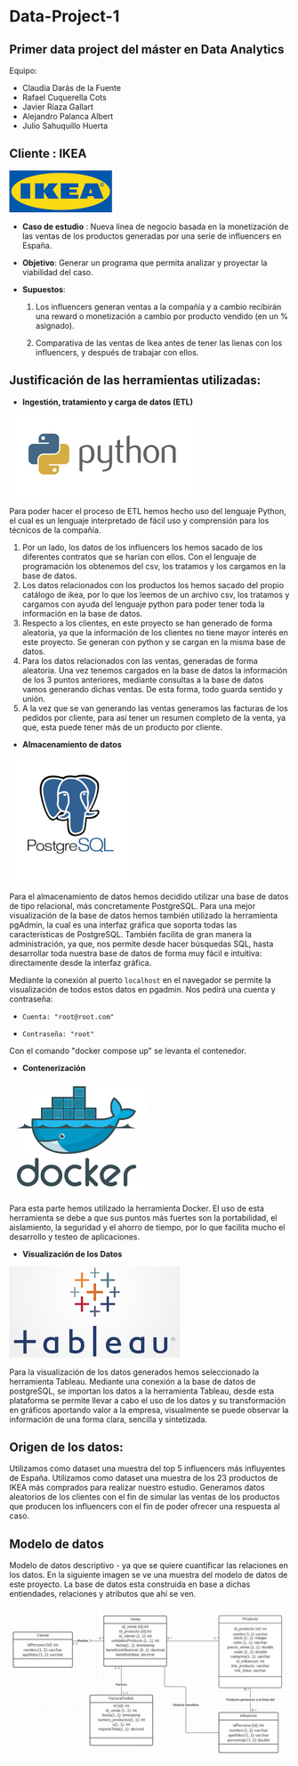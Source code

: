 # Data-Project-1

## Primer data project del máster en Data Analytics

Equipo:
  - Claudia Darás de la Fuente
  - Rafael Cuquerella Cots
  - Javier Riaza Gallart
  - Alejandro Palanca Albert
  - Julio Sahuquillo Huerta 
  

## **Cliente** : IKEA

![IKEA](./Imagenes/IKEA.png)

- **Caso de estudio** : Nueva línea de negocio basada en la monetización de las ventas de los productos generadas por una serie de influencers en España.

- **Objetivo**: Generar un programa que permita analizar y proyectar la viabilidad del caso.

- **Supuestos**:

  1. Los influencers generan ventas a la compañía y a cambio recibirán una reward o monetización a cambio por producto vendido (en un % asignado).

  2. Comparativa de las ventas de Ikea antes de tener las lienas con los influencers, y después de trabajar con ellos.

## Justificación de las herramientas utilizadas:

- **Ingestión, tratamiento y carga de datos (ETL)**

![python](./Imagenes/python.png)

Para poder hacer el proceso de ETL hemos hecho uso del lenguaje Python, el cual es un lenguaje interpretado de fácil uso y comprensión para los técnicos de la compañía.

1. Por un lado, los datos de los influencers los hemos sacado de los diferentes contratos que se harían con ellos. Con el lenguaje de programación los obtenemos del csv, los tratamos y los cargamos en la base de datos.
2. Los datos relacionados con los productos los hemos sacado del propio catálogo de ikea, por lo que los leemos de un archivo csv, los tratamos y cargamos con ayuda del lenguaje python para poder tener toda la información en la base de datos.
3. Respecto a los clientes, en este proyecto se han generado de forma aleatoria, ya que la información de los clientes no tiene mayor interés en este proyecto. Se generan con python y se cargan en la misma base de datos.
4. Para los datos relacionados con las ventas, generadas de forma aleatoria. Una vez tenemos cargados en la base de datos la información de los 3 puntos anteriores, mediante consultas a la base de datos vamos generando dichas ventas. De esta forma, todo guarda sentido y unión.
5. A la vez que se van generando las ventas generamos las facturas de los pedidos por cliente, para así tener un resumen completo de la venta, ya que, esta puede tener más de un producto por cliente.

- **Almacenamiento de datos**
  
![bbdd](./Imagenes/bd.png)

Para el almacenamiento de datos hemos decidido utilizar una base de datos de tipo relacional, más concretamente PostgreSQL. Para una mejor visualización de la base de datos hemos también utilizado la herramienta pgAdmin, la cual es una interfaz gráfica que soporta todas las características de PostgreSQL. También facilita de gran manera la administración, ya que,  nos permite desde hacer búsquedas SQL, hasta desarrollar toda nuestra base de datos de forma muy fácil e intuitiva: directamente desde la interfaz gráfica.

Mediante la conexión al puerto `localhost` en el navegador se permite la visualización de todos estos datos en pgadmin. Nos pedirá una cuenta y contraseña:

- `Cuenta: "root@root.com"`

- `Contraseña: "root"`

Con el comando "docker compose up" se levanta el contenedor.

- **Contenerización**

![docker](Imagenes/docker.png)

Para esta parte hemos utilizado la herramienta Docker. El uso de esta herramienta se debe a que sus puntos más fuertes son la portabilidad, el aislamiento, la seguridad y el ahorro de tiempo, por lo que facilita mucho el desarrollo y testeo de aplicaciones.  

- **Visualización de los Datos**
  
![tableau](Imagenes/tableau.png)

Para la visualización de los datos generados hemos seleccionado la herramienta Tableau. Mediante una conexión a la base de datos de postgreSQL, se importan los datos a la herramienta Tableau, desde esta plataforma se permite llevar a cabo el uso de los datos y su transformación en gráficos aportando valor a la empresa, visualmente se puede observar la información de una forma clara, sencilla y sintetizada.

## Origen de los datos:

Utilizamos como dataset una muestra del top 5 influencers más influyentes de España.
Utilizamos como dataset una muestra de los 23 productos de IKEA más comprados para realizar nuestro estudio.
Generamos datos aleatorios de los clientes con el fin de simular las ventas de los productos que producen los influencers con el fin de poder ofrecer una respuesta al caso.

## Modelo de datos

Modelo de datos descriptivo - ya que se quiere cuantificar las relaciones en los datos. En la siguiente imagen se ve una muestra del modelo de datos de este proyecto. La base de datos esta construida en base a dichas entiendades, relaciones y atributos que ahí se ven.

![Modelo de datos](Imagenes/modeloDatos.png)